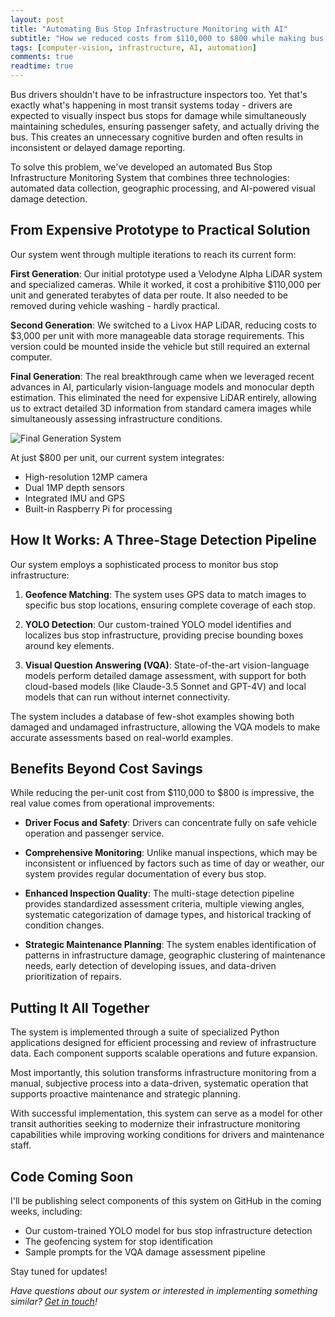 ```yaml
---
layout: post
title: "Automating Bus Stop Infrastructure Monitoring with AI"
subtitle: "How we reduced costs from $110,000 to $800 while making bus drivers' jobs easier"
tags: [computer-vision, infrastructure, AI, automation]
comments: true
readtime: true
---
```


Bus drivers shouldn't have to be infrastructure inspectors too. Yet that's exactly what's happening in most transit systems today - drivers are expected to visually inspect bus stops for damage while simultaneously maintaining schedules, ensuring passenger safety, and actually driving the bus. This creates an unnecessary cognitive burden and often results in inconsistent or delayed damage reporting.

To solve this problem, we've developed an automated Bus Stop Infrastructure Monitoring System that combines three technologies: automated data collection, geographic processing, and AI-powered visual damage detection.

## From Expensive Prototype to Practical Solution

Our system went through multiple iterations to reach its current form:

**First Generation**: Our initial prototype used a Velodyne Alpha LiDAR system and specialized cameras. While it worked, it cost a prohibitive $110,000 per unit and generated terabytes of data per route. It also needed to be removed during vehicle washing - hardly practical.

**Second Generation**: We switched to a Livox HAP LiDAR, reducing costs to $3,000 per unit with more manageable data storage requirements. This version could be mounted inside the vehicle but still required an external computer.

**Final Generation**: The real breakthrough came when we leveraged recent advances in AI, particularly vision-language models and monocular depth estimation. This eliminated the need for expensive LiDAR entirely, allowing us to extract detailed 3D information from standard camera images while simultaneously assessing infrastructure conditions.

![Final Generation System](/assets/img/inspection-system.jpg)

At just $800 per unit, our current system integrates:
- High-resolution 12MP camera
- Dual 1MP depth sensors
- Integrated IMU and GPS
- Built-in Raspberry Pi for processing

## How It Works: A Three-Stage Detection Pipeline

Our system employs a sophisticated process to monitor bus stop infrastructure:

1. **Geofence Matching**: The system uses GPS data to match images to specific bus stop locations, ensuring complete coverage of each stop.

2. **YOLO Detection**: Our custom-trained YOLO model identifies and localizes bus stop infrastructure, providing precise bounding boxes around key elements.

3. **Visual Question Answering (VQA)**: State-of-the-art vision-language models perform detailed damage assessment, with support for both cloud-based models (like Claude-3.5 Sonnet and GPT-4V) and local models that can run without internet connectivity.

The system includes a database of few-shot examples showing both damaged and undamaged infrastructure, allowing the VQA models to make accurate assessments based on real-world examples.

## Benefits Beyond Cost Savings

While reducing the per-unit cost from $110,000 to $800 is impressive, the real value comes from operational improvements:

- **Driver Focus and Safety**: Drivers can concentrate fully on safe vehicle operation and passenger service.

- **Comprehensive Monitoring**: Unlike manual inspections, which may be inconsistent or influenced by factors such as time of day or weather, our system provides regular documentation of every bus stop.

- **Enhanced Inspection Quality**: The multi-stage detection pipeline provides standardized assessment criteria, multiple viewing angles, systematic categorization of damage types, and historical tracking of condition changes.

- **Strategic Maintenance Planning**: The system enables identification of patterns in infrastructure damage, geographic clustering of maintenance needs, early detection of developing issues, and data-driven prioritization of repairs.

## Putting It All Together

The system is implemented through a suite of specialized Python applications designed for efficient processing and review of infrastructure data. Each component supports scalable operations and future expansion.

Most importantly, this solution transforms infrastructure monitoring from a manual, subjective process into a data-driven, systematic operation that supports proactive maintenance and strategic planning.

With successful implementation, this system can serve as a model for other transit authorities seeking to modernize their infrastructure monitoring capabilities while improving working conditions for drivers and maintenance staff.

## Code Coming Soon

I'll be publishing select components of this system on GitHub in the coming weeks, including:
- Our custom-trained YOLO model for bus stop infrastructure detection
- The geofencing system for stop identification
- Sample prompts for the VQA damage assessment pipeline

Stay tuned for updates!

_Have questions about our system or interested in implementing something similar? [Get in touch](/contact)!_